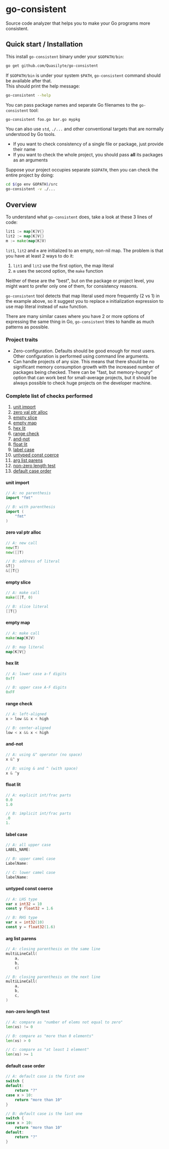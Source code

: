 # go-consistent

Source code analyzer that helps you to make your Go programs more consistent.

## Quick start / Installation

This install `go-consistent` binary under your `$GOPATH/bin`:

```bash
go get github.com/Quasilyte/go-consistent
```

If `$GOPATH/bin` is under your system `$PATH`, `go-consistent` command should be available after that.<br>
This should print the help message:

```bash
go-consistent --help
```

You can pass package names and separate Go filenames to the `go-consistent` tool:

```bash
go-consistent foo.go bar.go mypkg
```

You can also use `std`, `./...` and other conventional targets that are normally
understood by Go tools.

* If you want to check consistency of a single file or package, just provide their name
* If you want to check the whole project, you should pass **all** its packages as an arguments

Suppose your project occupies separate `$GOPATH`, then you can check the entire
project by doing:

```bash
cd $(go env GOPATH)/src
go-consistent -v ./...
```

## Overview

To understand what `go-consistent` does, take a look at these 3 lines of code:

```go
lit1 := map[K]V{}
lit2 := map[K]V{}
m := make(map[K]V)
```

`lit1`, `lit2` and `m` are initialized to an empty, non-nil map.
The problem is that you have at least 2 ways to do it:

1. `lit1` and `lit2` use the first option, the map literal
2. `m` uses the second option, the `make` function

Neither of these are the "best", but on the package or project level, you might want to prefer
only one of them, for consistency reasons.

`go-consistent` tool detects that map literal used more frequently (2 vs 1) in the example above,
so it suggest you to replace `m` initialization expression to use map literal instead of `make` function.

There are many similar cases where you have 2 or more options of expressing the same thing in Go,
`go-consistent` tries to handle as much patterns as possible.

### Project traits

* Zero-configuration. Defaults should be good enough for most users.
  Other configuration is performed using command line arguments.
* Can handle projects of any size. This means that there should be no significant
  memory consumption growth with the increased number of packages being checked.
  There can be "fast, but memory-hungry" option that can work best for small-average projects,
  but it should be always possible to check huge projects on the developer machine.

### Complete list of checks performed

1. [unit import](#unit-import)
1. [zero val ptr alloc](#zero-val-ptr-alloc)
1. [empty slice](#empty-slice)
1. [empty map](#empty-map)
1. [hex lit](#hex-lit)
1. [range check](#range-check)
1. [and-not](#and-not)
1. [float lit](#float-lit)
1. [label case](#label-case)
1. [untyped const coerce](#untyped-const-coerce)
1. [arg list parens](#arg-list-parens)
1. [non-zero length test](#non-zero-length-test)
1. [default case order](#default-case-order)

#### unit import

```go
// A: no parenthesis
import "fmt"

// B: with parenthesis
import (
	"fmt"
)
```

#### zero val ptr alloc

```go
// A: new call
new(T)
new([]T)

// B: address of literal
&T{}
&[]T{}
```

#### empty slice

```go
// A: make call
make([]T, 0)

// B: slice literal
[]T{}
```

#### empty map

```go
// A: make call
make(map[K]V)

// B: map literal
map[K]V{}
```

#### hex lit

```go
// A: lower case a-f digits
0xff

// B: upper case A-F digits
0xFF
```

#### range check

```go
// A: left-aligned
x > low && x < high

// B: center-aligned
low < x && x < high
```

#### and-not

```go
// A: using &^ operator (no space)
x &^ y

// B: using & and ^ (with space)
x & ^y
```

#### float lit

```go
// A: explicit int/frac parts
0.0
1.0

// B: implicit int/frac parts
.0
1.
```

#### label case

```go
// A: all upper case
LABEL_NAME:

// B: upper camel case
LabelName:

// C: lower camel case
labelName:
```

#### untyped const coerce

```go
// A: LHS type
var x int32 = 10
const y float32 = 1.6

// B: RHS type
var x = int32(10)
const y = float32(1.6)
```

#### arg list parens

```go
// A: closing parenthesis on the same line
multiLineCall(
	a,
	b,
	c)

// B: closing parenthesis on the next line
multiLineCall(
	a,
	b,
	c,
)
```

#### non-zero length test

```go
// A: compare as "number of elems not equal to zero"
len(xs) != 0

// B: compare as "more than 0 elements"
len(xs) > 0

// C: compare as "at least 1 element"
len(xs) >= 1
```

#### default case order

```go
// A: default case is the first one
switch {
default:
	return "?"
case x > 10:
	return "more than 10"
}

// B: default case is the last one
switch {
case x > 10:
	return "more than 10"
default:
	return "?"
}
```
